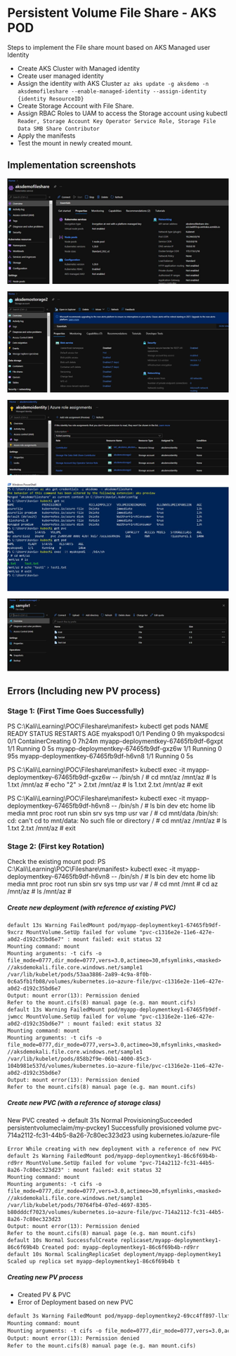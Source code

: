 # Persistent Volume File Share - AKS POD

Steps to implement the File share mount based on AKS Managed user Identity

- Create AKS Cluster with Managed identity
- Create user managed identity
- Assign the identity with AKS Cluster
  `az aks update -g aksdemo -n aksdemofileshare --enable-managed-identity --assign-identity {identity ResourceID}`
- Create Storage Account with File Share.
- Assign RBAC Roles to UAM to access the Storage account using kubectl
  `Reader, Storage Account Key Operator Service Role, Storage File Data SMB Share Contributor`
- Apply the manifests
- Test the mount in newly created mount.

## Implementation screenshots

![Cluster](images/01-AKS_Cluster.JPG)

![Storage Account](images/02-Storage.JPG)

![UAMI Role Assignments](images/03-UAMI_Roles.JPG)

![Powershell Steps](images/04-Powershell.JPG)

![Fileshare](images/05-Storage_FileListing.JPG)

## Errors (Including new PV process)

### Stage 1: (First Time Goes Successfully)

PS C:\Kali\Learning\POC\Fileshare\manifest> kubectl get pods
NAME READY STATUS RESTARTS AGE
myakspod1 0/1 Pending 0 9h
myakspodcsi 0/1 ContainerCreating 0 7h24m
myapp-deploymentkey-67465fb9df-6gxpt 1/1 Running 0 5s
myapp-deploymentkey-67465fb9df-gxz6w 1/1 Running 0 95s
myapp-deploymentkey-67465fb9df-h6vn8 1/1 Running 0 5s

PS C:\Kali\Learning\POC\Fileshare\manifest> kubectl exec -it myapp-deploymentkey-67465fb9df-gxz6w -- /bin/sh
/ # cd mnt/az
/mnt/az # ls
1.txt
/mnt/az # echo "2" > 2.txt
/mnt/az # ls
1.txt 2.txt
/mnt/az # exit

PS C:\Kali\Learning\POC\Fileshare\manifest> kubectl exec -it myapp-deploymentkey-67465fb9df-h6vn8 -- /bin/sh
/ # ls
bin dev etc home lib media mnt proc root run sbin srv sys tmp usr var
/ # cd mnt/data
/bin/sh: cd: can't cd to mnt/data: No such file or directory
/ # cd mnt/az
/mnt/az # ls
1.txt 2.txt
/mnt/az # exit

### Stage 2: (First key Rotation)

Check the existing mount pod:
PS C:\Kali\Learning\POC\Fileshare\manifest> kubectl exec -it myapp-deploymentkey-67465fb9df-h6vn8 -- /bin/sh
/ # ls
bin dev etc home lib media mnt proc root run sbin srv sys tmp usr var
/ # cd mnt
/mnt # cd az
/mnt/az # ls
/mnt/az #

##### Create new deployment (with reference of existing PVC)

```
default 13s Warning FailedMount pod/myapp-deploymentkey1-67465fb9df-9xcrz MountVolume.SetUp failed for volume "pvc-c1316e2e-11e6-427e-a0d2-d192c35bd6e7" : mount failed: exit status 32
Mounting command: mount
Mounting arguments: -t cifs -o file_mode=0777,dir_mode=0777,vers=3.0,actimeo=30,mfsymlinks,<masked> //aksdemokali.file.core.windows.net/sample1 /var/lib/kubelet/pods/53aa3886-2a89-4c9a-8f0b-0c6a5fb1fb08/volumes/kubernetes.io~azure-file/pvc-c1316e2e-11e6-427e-a0d2-d192c35bd6e7
Output: mount error(13): Permission denied
Refer to the mount.cifs(8) manual page (e.g. man mount.cifs)
default 13s Warning FailedMount pod/myapp-deploymentkey1-67465fb9df-jwmcc MountVolume.SetUp failed for volume "pvc-c1316e2e-11e6-427e-a0d2-d192c35bd6e7" : mount failed: exit status 32
Mounting command: mount
Mounting arguments: -t cifs -o file_mode=0777,dir_mode=0777,vers=3.0,actimeo=30,mfsymlinks,<masked> //aksdemokali.file.core.windows.net/sample1 /var/lib/kubelet/pods/858b2f9e-06b1-4000-85c3-104b981e537d/volumes/kubernetes.io~azure-file/pvc-c1316e2e-11e6-427e-a0d2-d192c35bd6e7
Output: mount error(13): Permission denied
Refer to the mount.cifs(8) manual page (e.g. man mount.cifs)
```

##### Create new PVC (with a reference of storage class)

New PVC created -> default 31s Normal ProvisioningSucceeded persistentvolumeclaim/my-pvckey1 Successfully provisioned volume pvc-714a2112-fc31-44b5-8a26-7c80ec323d23 using kubernetes.io/azure-file

```
Error While creating with new deployment with a reference of new PVC
default 2s Warning FailedMount pod/myapp-deploymentkey1-86c6f69b4b-rd9rr MountVolume.SetUp failed for volume "pvc-714a2112-fc31-44b5-8a26-7c80ec323d23" : mount failed: exit status 32
Mounting command: mount
Mounting arguments: -t cifs -o file_mode=0777,dir_mode=0777,vers=3.0,actimeo=30,mfsymlinks,<masked> //aksdemokali.file.core.windows.net/sample1 /var/lib/kubelet/pods/70764fb4-07ed-4697-8305-b80dddcf7023/volumes/kubernetes.io~azure-file/pvc-714a2112-fc31-44b5-8a26-7c80ec323d23
Output: mount error(13): Permission denied
Refer to the mount.cifs(8) manual page (e.g. man mount.cifs)
default 10s Normal SuccessfulCreate replicaset/myapp-deploymentkey1-86c6f69b4b Created pod: myapp-deploymentkey1-86c6f69b4b-rd9rr
default 10s Normal ScalingReplicaSet deployment/myapp-deploymentkey1 Scaled up replica set myapp-deploymentkey1-86c6f69b4b t
```

##### Creating new PV process

- Created PV & PVC
- Error of Deployment based on new PVC

```default 7s Warning FailedMount pod/myapp-deploymentkey2-69cc4ff897-fl7md Unable to attach or mount volumes: unmounted volumes=[volume], unattached volumes=[volume kube-api-access-ws2h5]: timed out waiting for the condition
default 3s Warning FailedMount pod/myapp-deploymentkey2-69cc4ff897-llxfq MountVolume.SetUp failed for volume "pvc-80503e42-1821-499f-908b-91747f6a7213" : mount failed: exit status 32
Mounting command: mount
Mounting arguments: -t cifs -o file_mode=0777,dir_mode=0777,vers=3.0,actimeo=30,mfsymlinks,<masked> //aksdemokali.file.core.windows.net/sample1 /var/lib/kubelet/pods/9d024cd3-f744-425d-822f-278fc18ef209/volumes/kubernetes.io~azure-file/pvc-80503e42-1821-499f-908b-91747f6a7213
Output: mount error(13): Permission denied
Refer to the mount.cifs(8) manual page (e.g. man mount.cifs)
```
